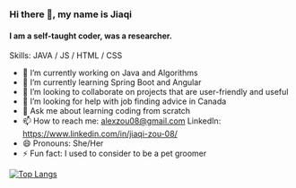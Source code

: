 ### Hi there 👋, my name is Jiaqi
#### I am a self-taught coder, was a researcher.

Skills: JAVA / JS / HTML / CSS

- 🔭 I’m currently working on Java and Algorithms 
- 🌱 I’m currently learning Spring Boot and Angular 
- 👯 I’m looking to collaborate on projects that are user-friendly and useful
- 🤔 I’m looking for help with job finding advice in Canada 
- 💬 Ask me about learning coding from scratch
- 📫 How to reach me: alexzou08@gmail.com LinkedIn: https://www.linkedin.com/in/jiaqi-zou-08/
- 😄 Pronouns: She/Her 
- ⚡ Fun fact: I used to consider to be a pet groomer 

[![Top Langs](https://github-readme-stats.vercel.app/api/top-langs/?username=alexzou08&layout=compact&theme=radical)](https://github.com/anuraghazra/github-readme-stats)

<!---
alexzou08/alexzou08 is a ✨ special ✨ repository because its `README.md` (this file) appears on your GitHub profile.
You can click the Preview link to take a look at your changes.
--->
